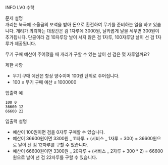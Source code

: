 INFO
LV0
수학

문제 설명 <br />
개리는 북극에 소울곰의 보석을 받아 돈으로 환전하여 무기를 준비하는 일을 하고 있습니다. 개리가 의뢰하는 대장간은 검 1자루에 3000원, 날카롭게 날을 세우면 300원이 추가됩니다. 단골이라 검 10자루당 날이 서지 않은 검 1자루, 100자루당 날이 선 검 1자루가 제공됩니다.

무기 구매 예산이 주어졌을 때 개리가 구할 수 있는 날이 선 검은 몇 자루일까요?

제한 사항 <br />

- 무기 구매 예산은 항상 양수이며 100원 단위로 주어집니다.
- 100 ≤ 무기 구매 예산 ≤ 1000000

입출력 예 <br />

```
100 0
36600 12
66600 22
```

입출력 설명 <br />

- 예산이 100원이면 검을 0자루 구매할 수 있습니다.
- 예산이 36600원이면 3300원 _ 11자루 + (서비스 _ 1자루 + 300) = 36600원으로 날이 선 검 12자루를 구할 수 있습니다.
- 예산이 66600원이면 3300원 _ 20자루 + (서비스 _ 2자루 + 300 \* 2) = 66600원으로 날이 선 검 22자루를 구할 수 있습니다.
